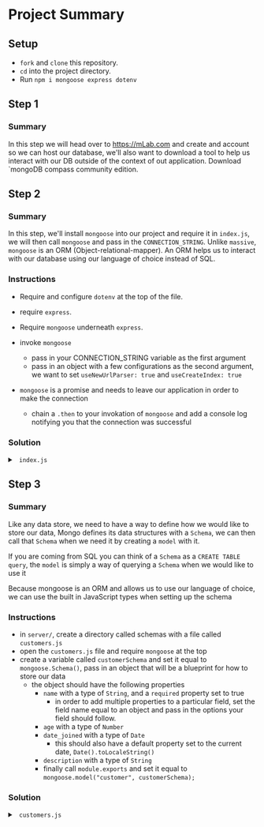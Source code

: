 # Project Summary

## Setup

- `fork` and `clone` this repository.
- `cd` into the project directory.
- Run `npm i mongoose express dotenv`

## Step 1

### Summary

In this step we will head over to https://mLab.com and create and account so we can host our database, we'll also want to download a tool to help us interact with our DB outside of the context of out application. Download `mongoDB compass community edition.

## Step 2

### Summary

In this step, we'll install `mongoose` into our project and require it in `index.js`, we will then call `mongoose` and pass in the `CONNECTION_STRING`. Unlike `massive`, `mongoose` is an ORM (Object-relational-mapper). An ORM helps us to interact with our database using our language of choice instead of SQL.

### Instructions

- Require and configure `dotenv` at the top of the file.
- require `express`.
- Require `mongoose` underneath `express`.
- invoke `mongoose`

  - pass in your CONNECTION_STRING variable as the first argument
  - pass in an object with a few configurations as the second argument, we want to set `useNewUrlParser: true`
    and `useCreateIndex: true`

- `mongoose` is a promise and needs to leave our application in order to make the connection
  - chain a `.then` to your invokation of `mongoose` and add a console log notifying you that the connection was successful

### Solution

<details>

<summary> <code> index.js </code> </summary>

```js
require("dotenv").config();
const express = require("express");
const massive = require("mongoose");

const app = express();

const { SERVER_PORT, CONNECTION_STRING } = process.env;

app.use(express.json());

mongoose
  .connect(CONNECTION_STRING, {
    useNewUrlParser: true,
    useCreateIndex: true
  })
  .then(() => {
    console.log("mongo connected");
  });

app.listen(SERVER_PORT, () => {
  console.log(`Server listening on port ${SERVER_PORT}`);
});
```

</details>

## Step 3

### Summary

Like any data store, we need to have a way to define how we would like to store our data, Mongo defines its data structures with a `Schema`, we can then call that `Schema` when we need it by creating a `model` with it.

If you are coming from SQL you can think of a `Schema` as a `CREATE TABLE query`, the `model` is simply a way of querying a `Schema` when we would like to use it

Because mongoose is an ORM and allows us to use our language of choice, we can use the built in JavaScript types when setting up the schema

### Instructions

- in `server/`, create a directory called schemas with a file called `customers.js`
- open the `customers.js` file and require `mongoose` at the top
- create a variable called `customerSchema` and set it equal to `mongoose.Schema()`, pass in an object that will be a blueprint for how to store our data
  - the object should have the following properties
    - `name` with a type of `String`, and a `required` property set to true
      - in order to add multiple properties to a particular field, set the field name equal to an object and pass in the options your field should follow.
    - `age` with a type of `Number`
    - `date_joined` with a type of `Date`
      - this should also have a default property set to the current date, `Date().toLocaleString()`
    - `description` with a type of `String`
    - finally call `module.exports` and set it equal to `mongoose.model("customer", customerSchema);`

### Solution

<details>

<summary> <code> customers.js </code> </summary>

```js
const mongoose = require("mongoose");
const customerSchema = new mongoose.Schema({
  name: {
    type: String,
    required: true
  },
  age: { type: Number },
  date_joined: {
    type: Date,
    default: Date().toLocaleString()
  },
  description: {
    type: String
  }
});

module.exports = mongoose.model("customer", customerSchema);
```

</details>
